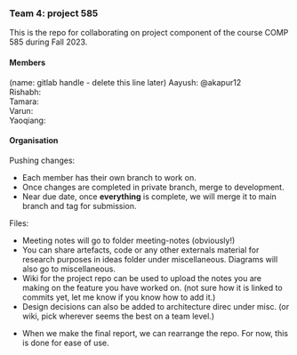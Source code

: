 ### Team 4: project 585

This is the repo for collaborating on project component of the course COMP 585 during Fall 2023.
#### Members
(name: gitlab handle - delete this line later)
Aayush: @akapur12 \
Rishabh: \
Tamara: \
Varun: \
Yaoqiang:

#### Organisation

Pushing changes:
- Each member has their own branch to work on.
- Once changes are completed in private branch, merge to development.
- Near due date, once **everything** is complete, we will merge it to main branch and tag for submission.

Files:
- Meeting notes will go to folder meeting-notes (obviously!)
- You can share artefacts, code or any other externals material for research purposes in ideas folder under miscellaneous. Diagrams will also go to miscellaneous.
- Wiki for the project repo can be used to upload the notes you are making on the feature you have worked on. (not sure how it is linked to commits yet, let me know if you know how to add it.)
- Design decisions can also be added to architecture direc under misc. (or wiki, pick wherever seems the best on a team level.)

* When we make the final report, we can rearrange the repo. For now, this is done for ease of use.

